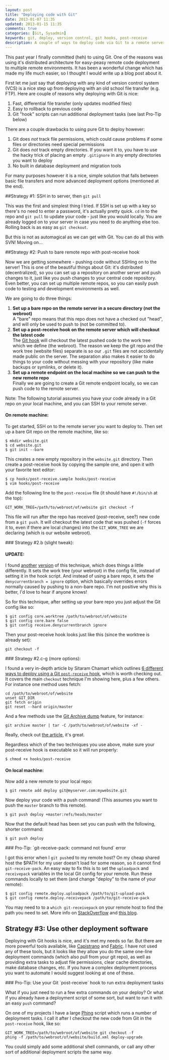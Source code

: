 ```yaml
---
layout: post
title: "Deploying code with Git"
date: 2013-01-07 11:35
updated: 2013-01-15 11:35
comments: true
categories: [Git, Sysadmin]
keywords: git, deploy, version control, git hooks, post-receive
description: A couple of ways to deploy code via Git to a remote server.
---
```


This past year I finally committed (heh) to using Git. One of the reasons was using it's distributed architecture for easy-peasy remote code deployment to multiple remote environments. It has been a wonderful change which has made my life much easier, so I thought I would write up a  blog post about it.

First let me just say that deploying with any kind of version control system (VCS) is a nice step up from deploying with an old school file transfer (e.g. FTP). Here are couple of reasons why deploying with Git is nice:

 1. Fast, differential file transfer (only updates modified files)
 2. Easy to rollback to previous code
 3. Git "hook" scripts can run additional deployment tasks (see last Pro-Tip below)

There are a couple drawbacks to using pure Git to deploy however:

 1. Git does _not_ track file permissions, which could cause problems if some files or directories need special permissions
 2. Git does _not_ track empty directories. If you want it to, you have to use the hacky trick of placing an empty `.gitignore` in any empty directories you want to deploy
 3. No built in database deployment and migration tools

For many purposes however it is a nice, simple solution that falls between basic file transfers and more advanced deployment options (mentioned at the end).
<!-- more -->

##Strategy #1: SSH in to server, then `git pull`

This was the first and simplest thing I tried. If SSH is set up with a key so there's no need to enter a password, it's actually pretty quick. `cd` in to the repo and `git pull` to update your code - just like you would locally. You are already logged on to your server in case you need to do anything else too. Rolling back is as easy as `git checkout`.

But this is not as automagical as we can get with Git. You can do all this with SVN! Moving on...

##Strategy #2: Push to bare remote repo with post-receive hook

Now we are getting somewhere - pushing code without SSHing on to the server! This is one of the beautiful things about Git: it's distributed (decentralized), so you can set up a repository on another server and push changes to it, just like you push changes to your central code repository. Even better, you can set up multiple remote repos, so you can easily push code to testing and development environments as well.

We are going to do three things:

1.  __Set up a bare repo on the remote server in a secure directory (not the webroot)__ <br />A "bare" repo means that this repo does not have a checked out "head", and will only be used to push to (not be committed to).
2.  __Set up a post-receive hook on the remote server which will checkout the latest code__<br />The [Git hook](http://www.kernel.org/pub/software/scm/git/docs/githooks.html) will checkout the latest pushed code to the work tree which we define (the webroot). The reason we keep the git repo and the work tree (website files) separate is so our `.git` files are not accidentally made public on the server. The separation also makes it easier to do things to your code without messing with your repository (like make backups or symlinks, or delete it).
3.  __Set up a remote endpoint on the local machine so we can push to the new remote repo__ <br />Finally we are going to create a Git remote endpoint locally, so we can push code to the remote server.

Note: The following tutorial assumes you have your code already in a Git repo on your local machine, and you can SSH to your remote server.

#### On remote machine:

To get started, SSH on to the remote server you want to deploy to. Then set up a bare Git repo on the remote machine, like so:

    $ mkdir website.git
    $ cd website.git
    $ git init --bare

This creates a new empty repository in the `website.git` directory. Then create a post-receive hook by copying the sample one, and open it with your favorite text editor:

    $ cp hooks/post-receive.sample hooks/post-receive
    $ vim hooks/post-receive

Add the following line to the `post-receive` file (it should have `#!/bin/sh` at the top):

    GIT_WORK_TREE=/path/to/webroot/of/website git checkout -f

This file will run after the repo has received (_post_-receive, see?) new code from a `git push`. It will checkout the latest code that was pushed (`-f` forces it to, even if there are local changes) into the `GIT_WORK_TREE` we are declaring (which is our website webroot).

<aside>
### Strategy #2.b (slight tweak):

#### UPDATE:

I found [another](http://someguyjeremy.com/blog/quick-and-dirty-git-deployment) [version](http://caiustheory.com/automatically-deploying-website-from-remote-git-repository) of this technique, which does things a little differently. It sets the work tree (your webroot) in the config file, instead of setting it in the hook script. And instead of using a bare repo, it sets the `denycurrentbranch = ignore` option, which basically overrides errors normally caused by pushing to a non-bare repo. I'm not positive why this is better, I'd love to hear if anyone knows!

So for this technique, after setting up your bare repo you just adjust the Git config like so:

    $ git config core.worktree /path/to/webroot/of/website
    $ git config core.bare false
    $ git config receive.denycurrentbranch ignore

Then your post-receive hook looks just like this (since the worktree is already set):

    git checkout -f
</aside>

<aside>
### Strategy #2.c-g (more options):

I found a very in-depth article by Sitaram Chamart which outlines [6 different ways to deploy using a Git `post-receive` hook](http://sitaramc.github.com/the-list-and-irc/deploy.html), which is worth checking out. It covers the main `checkout` technique I'm showing here, plus a few others. For instance one method uses fetch:

    cd /path/to/webroot/of/website
    unset GIT_DIR
    git fetch origin
    git reset --hard origin/master

And a few methods use the [Git Archive dump](http://www.kernel.org/pub/software/scm/git/docs/git-archive.html) feature, for instance:

    git archive master | tar -C /path/to/webroot/of/website -xf -

Really, check out [the article](http://sitaramc.github.com/the-list-and-irc/deploy.html), it's great.

</aside>

Regardless which of the two techniques you use above, make sure your post-receive hook is executable so it will run properly:

    $ chmod +x hooks/post-receive

#### On local machine:

Now add a new remote to your local repo:

    $ git remote add deploy git@myserver.com:mywebsite.git

Now deploy your code with a push command! (This assumes you want to push the `master` branch to this remote).

    $ git push deploy +master:refs/heads/master

Now that the default head has been set you can push with the following, shorter command:

    $ git push deploy

<aside class="protip">
### Pro-Tip: `git-receive-pack: command not found` error

I got this error when I `git push`ed to my remote host? On my cheap shared host the $PATH for my user doesn't load for some reason, so it cannot find `git-receive-pack`. An easy way to fix this is to set the `uploadpack` and `receivepack` variables in the local Git config for your remote. Run these commands locally to set them (and change "deploy" to the name of your remote):

    $ git config remote.deploy.uploadpack /path/to/git-upload-pack
    $ git config remote.deploy.receivepack /path/to/git-receive-pack

You may need to to a `which git-receivepack` on your remote host to find the path you need to set. More info on [StackOverflow](http://stackoverflow.com/questions/225291/git-upload-pack-command-not-found-how-to-fix-this-correctly) and [this blog](http://www.twohard.com/blog/remedy-git-upload-pack-or-git-receive-pack-command-not-found-errors-when-you-have-limited-acces).
</aside>


## Strategy #3: Use other deployment software

Deploying with Git hooks is nice, and it's met my needs so far. But there are more powerful tools available, like [Capistrano](https://github.com/capistrano/capistrano) and [Fabric](http://docs.fabfile.org). I have not used any of these tools, but it looks like they allow you do the same one-line deployment commands (which also pull from your git repo), as well as providing extra tasks to adjust file permissions, clear cache directories, make database changes, etc. If you have a complex deployment process you want to automate I would suggest looking at one of these.

<aside class="protip">
### Pro-Tip: Use your Git `post-receive` hook to run extra deployment tasks

What if you just need to run a few extra commands on your deploy? Or what if you already have a deployment script of some sort, but want to run it with an easy `push` command?

On one of my projects I have a large [Phing](http://www.phing.info/) script which runs a number of deployment tasks. I call it after I checkout the new code from Git in the `post-receive` hook, like so:

    GIT_WORK_TREE=/path/to/webroot/of/website git checkout -f
    phing -f /path/to/webroot/of/website/build.xml deploy-upgrade

You could simply add some additional shell commands, or call any other sort of additional deployment scripts the same way.
</aside>